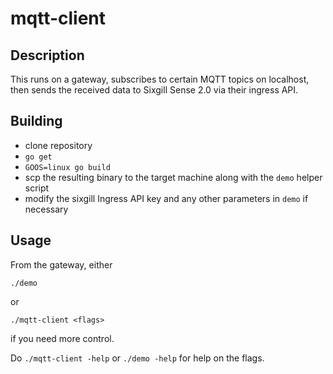 # mqtt-client

## Description

This runs on a gateway, subscribes to certain MQTT topics on localhost, then sends the received data to Sixgill Sense 2.0 via their ingress API.

## Building

- clone repository
- `go get`
- `GOOS=linux go build`
- scp the resulting binary to the target machine along with the `demo` helper script
- modify the sixgill Ingress API key and any other parameters in `demo` if necessary

## Usage

From the gateway, either 

`./demo`

or

`./mqtt-client <flags>`

if you need more control.

Do `./mqtt-client -help` or `./demo -help` for help on the flags.


